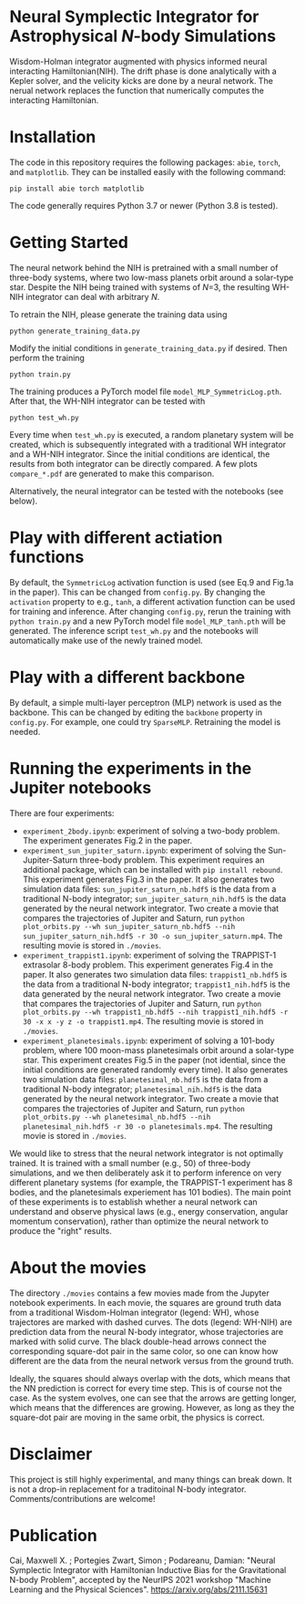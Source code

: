 # Neural Symplectic Integrator for Astrophysical *N*-body Simulations
Wisdom-Holman integrator augmented with physics informed neural interacting Hamiltonian(NIH). The drift phase is done analytically with a Kepler solver, and the velicity kicks are done by a neural network. The nerual network replaces the function that numerically computes the interacting Hamiltonian.

# Installation
The code in this repository requires the following packages: `abie`, `torch`, and `matplotlib`. They can be installed easily with the following command:

    pip install abie torch matplotlib

The code generally requires Python 3.7 or newer (Python 3.8 is tested).

# Getting Started
The neural network behind the NIH is pretrained with a small number of three-body systems, where two low-mass planets orbit around a solar-type star. Despite the NIH being trained with systems of *N*=3, the resulting WH-NIH integrator can deal with arbitrary *N*.

To retrain the NIH, please generate the training data using

    python generate_training_data.py

Modify the initial conditions in `generate_training_data.py` if desired. Then perform the training

    python train.py
The training produces a PyTorch model file `model_MLP_SymmetricLog.pth`. After that, the WH-NIH integrator can be tested with

    python test_wh.py

Every time when `test_wh.py` is executed, a random planetary system will be created, which is subsequently integrated with a traditional WH integrator and a WH-NIH integrator. Since the initial conditions are identical, the results from both integrator can be directly compared. A few plots `compare_*.pdf` are generated to make this comparison.

Alternatively, the neural integrator can be tested with the notebooks (see below).

# Play with different actiation functions
By default, the `SymmetricLog` activation function is used (see Eq.9 and Fig.1a in the paper). This can be changed from `config.py`. By changing the `activation` property to e.g., `tanh`, a different activation function can be used for training and inference. After changing `config.py`, rerun the training with `python train.py` and a new PyTorch model file `model_MLP_tanh.pth` will be generated. The inference script `test_wh.py` and the notebooks will automatically make use of the newly trained model.

# Play with a different backbone
By default, a simple multi-layer perceptron (MLP) network is used as the backbone. This can be changed by editing the `backbone` property in `config.py`. For example, one could try `SparseMLP`. Retraining the model is needed.

# Running the experiments in the Jupiter notebooks
There are four experiments:
- `experiment_2body.ipynb`: experiment of solving a two-body problem. The experiment generates Fig.2 in the paper. 
- `experiment_sun_jupiter_saturn.ipynb`: experiment of solving the Sun-Jupiter-Saturn three-body problem. This experiment requires an additional package, which can be installed with `pip install rebound`. This experiment generates Fig.3 in the paper. It also generates two simulation data files: `sun_jupiter_saturn_nb.hdf5` is the data from a traditional N-body integrator; `sun_jupiter_saturn_nih.hdf5` is the data generated by the neural network integrator. Two create a movie that compares the trajectories of Jupiter and Saturn, run `python plot_orbits.py --wh sun_jupiter_saturn_nb.hdf5 --nih sun_jupiter_saturn_nih.hdf5 -r 30 -o sun_jupiter_saturn.mp4`. The resulting movie is stored in `./movies`.
- `experiment_trappist1.ipynb`: experiment of solving the TRAPPIST-1 extrasolar 8-body problem. This experiment generates Fig.4 in the paper. It also generates two simulation data files: `trappist1_nb.hdf5` is the data from a traditional N-body integrator; `trappist1_nih.hdf5` is the data generated by the neural network integrator. Two create a movie that compares the trajectories of Jupiter and Saturn, run `python plot_orbits.py --wh trappist1_nb.hdf5 --nih trappist1_nih.hdf5 -r 30 -x x -y z -o trappist1.mp4`. The resulting movie is stored in `./movies`.
- `experiment_planetesimals.ipynb`: experiment of solving a 101-body problem, where 100 moon-mass planetesimals orbit around a solar-type star. This experiment creates Fig.5 in the paper (not idential, since the initial conditions are generated randomly every time). It also generates two simulation data files: `planetesimal_nb.hdf5` is the data from a traditional N-body integrator; `planetesimal_nih.hdf5` is the data generated by the neural network integrator. Two create a movie that compares the trajectories of Jupiter and Saturn, run `python plot_orbits.py --wh planetesimal_nb.hdf5 --nih planetesimal_nih.hdf5 -r 30 -o planetesimals.mp4`. The resulting movie is stored in `./movies`.

We would like to stress that the neural network integrator is not optimally trained. It is trained with a small number (e.g., 50) of three-body simulations, and we then deliberately ask it to perform inference on very different planetary systems (for example, the TRAPPIST-1 experiment has 8 bodies, and the planetesimals experiement has 101 bodies). The main point of these experiments is to establish whether a neural network can understand and observe physical laws (e.g., energy conservation, angular momentum conservation), rather than optimize the neural network to produce the "right" results.


# About the movies
The directory `./movies` contains a few movies made from the Jupyter notebook experiments. In each movie, the squares are ground truth data from a traditional Wisdom-Holman integrator (legend: WH), whose trajectores are marked with dashed curves. The dots (legend: WH-NIH) are prediction data from the neural N-body integrator, whose trajectories are marked with solid curve. The black double-head arrows connect the corresponding square-dot pair in the same color, so one can know how different are the data from the neural network versus from the ground truth.

Ideally, the squares should always overlap with the dots, which means that the NN prediction is correct for every time step. This is of course not the case. As the system evolves, one can see that the arrows are getting longer, which means that the differences are growing. However, as long as they the square-dot pair are moving in the same orbit, the physics is correct.

# Disclaimer
This project is still highly experimental, and many things can break down. It is not a drop-in replacement for a traditoinal N-body integrator. Comments/contributions are welcome!

# Publication
Cai, Maxwell X. ; Portegies Zwart, Simon ; Podareanu, Damian: "Neural Symplectic Integrator with Hamiltonian Inductive Bias for the Gravitational N-body Problem",  accepted by the NeurIPS 2021 workshop "Machine Learning and the Physical Sciences". https://arxiv.org/abs/2111.15631


